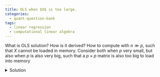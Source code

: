 ```yaml
---
title: OLS when $X$ is too large. 
categories:
  - quant-question-bank
tags:
  - linear regression
  - computational linear algebra
---
```


What is OLS solution? How is it derived? How to compute with $n \gg p$,
such that $X$ cannot be loaded in memory. Consider both when $p$ very
small, but also when $p$ is also very big, such that a $p \times p$ matrix 
is also too big to load into memory

<details markdown="block">
  <summary>Solution</summary>

  The solution is
  $$\hat\beta = \left(X^\top X \right)^{-1} X^\top Y$$
  This is derived from the assumptions of OLS and maximizing the resulting 
  log-likelihood. In case you don't have the derivation down cold yet, it 
  goes as follows. The assumptions of OLS are:

  <ul>
    <li>The samples are independently distributed</li>
    <li>$Y_i \mid X_i \sim \mathcal{N}(X_i^\top \beta, \sigma^2)$</li>
    <li>The samples are homoskedastic (as indicated by the common $\sigma^2$)</li>
    <li>We are assuming the moel is well-specified (as indicated by the mean being $X_i^\top \beta$)</li>
  </ul>

  Thus we know the likelihood implied by this model and can maximize it. It is 
  equivalent to minimizing the negative log-likelihood, which is (up to constants
  and terms free of $\beta$):
  
  $$
  \min_\beta \frac{1}{2} \|Y - X\beta\|_2^2
  $$
  <p>
  A simple calculation can show that the solution to this problem is the $\hat\beta$ given above. 
  </p>
  <p>
  To compute this, the naive way is to compute $X^\top X$, invert it, then multiply it by $X^\top Y$.
  However, when $n \gg p$ such that we can no longer load $X$ into memory we need a different approach. 
  In this case we should load $X$ two columns at a time, computing $X_i^\top X_j$ and assembling the 
  full $X^\top X$ piece by piece in this way. 
  </p>
  <p>
  If we move to the case where $p$ is also very large, such that a $p \times p$ matrix cannot be 
  loaded into memory, we need to move beyond the naive computations. In this case methods such as
  Graham-Schmidt successive orthogonalization need to be implemented. The interested reader 
  should refer to Ch 3.2 in <a href="https://hastie.su.domains/ElemStatLearn/">ESL</a> for details. The 
  procedure only operates on pairs of columns at a time.
  </p>
  <p>
  As an aside, one of the most fundamental guidelines in computational linear algebra is 
  to never explicitly compute an inverse unless you have to. Often you can instead solve
  the system of equations implied by the inverse, in this case $X^\top X \beta = X^\top Y$,
  in much fewer computations.
  </p>
</details>
